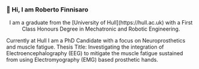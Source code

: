 ### 👋 Hi, I am Roberto Finnisaro

<p style="text-align: center;">I am a graduate from the [University of Hull](https://hull.ac.uk) with a First Class Honours Degree in Mechatronic and Robotic Engineering.</p>

Currently at Hull I am a PhD Candidate with a focus on Neuroprosthetics and muscle fatigue.
Thesis Title: Investigating the integration of Electroencephalography (EEG) to mitigate the muscle fatigue sustained from using Electromyography (EMG) based prosthetic hands.


<!--
**robertofinnisaro/robertofinnisaro** is a ✨ _special_ ✨ repository because its `README.md` (this file) appears on your GitHub profile.

Here are some ideas to get you started:

- 🔭 I’m currently working on ...
- 🌱 I’m currently learning ...
- 👯 I’m looking to collaborate on ...
- 🤔 I’m looking for help with ...
- 💬 Ask me about ...
- 📫 How to reach me: ...
- 😄 Pronouns: ...
- ⚡ Fun fact: ...
-->
